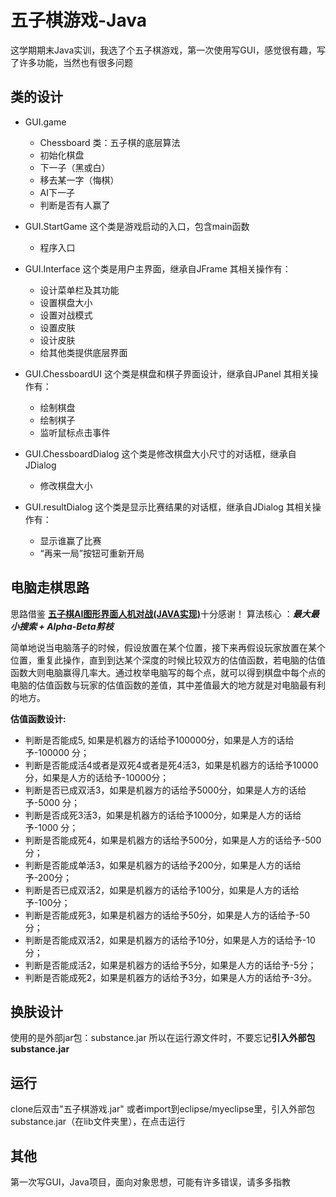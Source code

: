 五子棋游戏-Java
===============

这学期期末Java实训，我选了个五子棋游戏，第一次使用写GUI，感觉很有趣，写了许多功能，当然也有很多问题</br>



类的设计
--------
- GUI.game
	- Chessboard 类：五子棋的底层算法
	- 	初始化棋盘
	- 	下一子（黑或白）
	- 	移去某一字（悔棋）
	- 	AI下一子
	- 	判断是否有人赢了


- GUI.StartGame
这个类是游戏启动的入口，包含main函数
	- 程序入口


- GUI.Interface
这个类是用户主界面，继承自JFrame
其相关操作有：
	- 设计菜单栏及其功能
	- 设置棋盘大小
	- 设置对战模式
	- 设置皮肤
	- 设计皮肤
	- 给其他类提供底层界面

- GUI.ChessboardUI
这个类是棋盘和棋子界面设计，继承自JPanel
其相关操作有：
	- 绘制棋盘
	- 绘制棋子
	- 监听鼠标点击事件

- GUI.ChessboardDialog
这个类是修改棋盘大小尺寸的对话框，继承自JDialog
	- 修改棋盘大小

- GUI.resultDialog
这个类是显示比赛结果的对话框，继承自JDialog
其相关操作有：
	- 显示谁赢了比赛
	- “再来一局”按钮可重新开局


电脑走棋思路
-----------
思路借鉴 [**五子棋AI图形界面人机对战(JAVA实现)**](http://www.2cto.com/kf/201603/494106.html)十分感谢！
算法核心 ：***最大最小搜索 +  Alpha-Beta剪枝***

简单地说当电脑落子的时候，假设放置在某个位置，接下来再假设玩家放置在某个位置，重复此操作，直到到达某个深度的时候比较双方的估值函数，若电脑的估值函数大则电脑赢得几率大。通过枚举电脑写的每个点，就可以得到棋盘中每个点的电脑的估值函数与玩家的估值函数的差值，其中差值最大的地方就是对电脑最有利的地方。

**估值函数设计:**
- 判断是否能成5, 如果是机器方的话给予100000分，如果是人方的话给予-100000 分；
- 判断是否能成活4或者是双死4或者是死4活3，如果是机器方的话给予10000分，如果是人方的话给予-10000分；
- 判断是否已成双活3，如果是机器方的话给予5000分，如果是人方的话给予-5000 分；
- 判断是否成死3活3，如果是机器方的话给予1000分，如果是人方的话给予-1000 分；
- 判断是否能成死4，如果是机器方的话给予500分，如果是人方的话给予-500分；
- 判断是否能成单活3，如果是机器方的话给予200分，如果是人方的话给予-200分；
- 判断是否已成双活2，如果是机器方的话给予100分，如果是人方的话给予-100分；
- 判断是否能成死3，如果是机器方的话给予50分，如果是人方的话给予-50分；
- 判断是否能成双活2，如果是机器方的话给予10分，如果是人方的话给予-10分；
- 判断是否能成活2，如果是机器方的话给予5分，如果是人方的话给予-5分；
- 判断是否能成死2，如果是机器方的话给予3分，如果是人方的话给予-3分。


换肤设计
----------
使用的是外部jar包：substance.jar
所以在运行源文件时，不要忘记**引入外部包substance.jar**


运行
--------------
clone后双击"五子棋游戏.jar"
或者import到eclipse/myeclipse里，引入外部包substance.jar（在lib文件夹里），在点击运行


其他
----------
第一次写GUI，Java项目，面向对象思想，可能有许多错误，请多多指教






